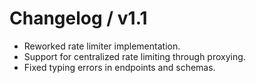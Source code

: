 # Changelog / v1.1

- Reworked rate limiter implementation.
- Support for centralized rate limiting through proxying.
- Fixed typing errors in endpoints and schemas.
